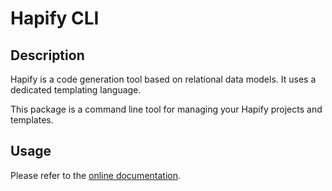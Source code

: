 # Hapify CLI

## Description

Hapify is a code generation tool based on relational data models. It uses a dedicated templating language.

This package is a command line tool for managing your Hapify projects and templates.

## Usage

Please refer to the [online documentation](https://docs.hapify.io/).
